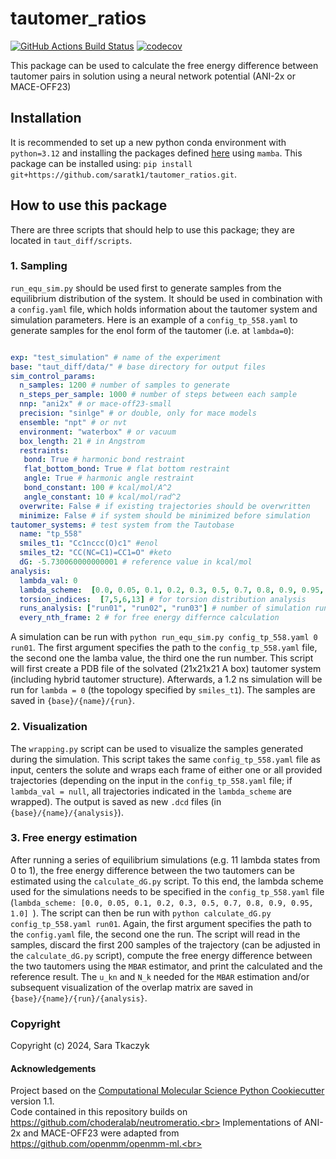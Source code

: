 # tautomer_ratios

[//]: # (Badges)
[![GitHub Actions Build Status](https://github.com/REPLACE_WITH_OWNER_ACCOUNT/taut_diff/workflows/CI/badge.svg)](https://github.com/REPLACE_WITH_OWNER_ACCOUNT/taut_diff/actions?query=workflow%3ACI)
[![codecov](https://codecov.io/gh/REPLACE_WITH_OWNER_ACCOUNT/taut_diff/branch/main/graph/badge.svg)](https://codecov.io/gh/REPLACE_WITH_OWNER_ACCOUNT/taut_diff/branch/main)


This package can be used to calculate the free energy difference between tautomer pairs in solution using a neural network potential (ANI-2x or MACE-OFF23)


## Installation

It is recommended to set up a new python conda environment with `python=3.12` and installing the packages defined [here](https://github.com/saratk1/tautomer_ratios/blob/main/devtools/conda-envs/test_env.yaml) using `mamba`.
This package can be installed using:
`pip install git+https://github.com/saratk1/tautomer_ratios.git`.


## How to use this package

There are three scripts that should help to use this package; they are located in `taut_diff/scripts`.

### 1. Sampling


`run_equ_sim.py` should be used first to generate samples from the equilibrium distribution of the system. It should be used in combination with a `config.yaml` file, which holds information about the tautomer system and simulation parameters.
Here is an example of a `config_tp_558.yaml` to generate samples for the enol form of the tautomer (i.e. at `lambda=0`):

```yaml

exp: "test_simulation" # name of the experiment
base: "taut_diff/data/" # base directory for output files
sim_control_params:
  n_samples: 1200 # number of samples to generate
  n_steps_per_sample: 1000 # number of steps between each sample
  nnp: "ani2x" # or mace-off23-small  
  precision: "sinlge" # or double, only for mace models
  ensemble: "npt" # or nvt
  environment: "waterbox" # or vacuum
  box_length: 21 # in Angstrom
  restraints:
   bond: True # harmonic bond restraint
   flat_bottom_bond: True # flat bottom restraint
   angle: True # harmonic angle restraint
   bond_constant: 100 # kcal/mol/A^2
   angle_constant: 10 # kcal/mol/rad^2
  overwrite: False # if existing trajectories should be overwritten
  minimize: False # if system should be minimized before simulation
tautomer_systems: # test system from the Tautobase
  name: "tp_558" 
  smiles_t1: "Cc1nccc(O)c1" #enol 
  smiles_t2: "CC(NC=C1)=CC1=O" #keto
  dG: -5.730060000000001 # reference value in kcal/mol
analysis:
  lambda_val: 0 
  lambda_scheme:  [0.0, 0.05, 0.1, 0.2, 0.3, 0.5, 0.7, 0.8, 0.9, 0.95, 1.0] 
  torsion_indices:  [7,5,6,13] # for torsion distribution analysis
  runs_analysis: ["run01", "run02", "run03"] # number of simulation runs
  every_nth_frame: 2 # for free energy differnce calculation
```

A simulation can be run with `python run_equ_sim.py config_tp_558.yaml 0 run01`. The first argument specifies the path to the `config_tp_558.yaml` file, the second one the lamba value, the third one the run number.
This script will first create a PDB file of the solvated (21x21x21 A box) tautomer system (including hybrid tautomer structure). Afterwards, a 1.2 ns simulation  will be run for `lambda = 0` (the topology specified by `smiles_t1`).
The samples are saved in `{base}/{name}/{run}`.

### 2. Visualization

The `wrapping.py` script can be used to visualize the samples generated during the simulation. This script takes the same `config_tp_558.yaml` file as input, centers the solute and wraps each frame of either one or all provided trajectories (depending on the input in the `config_tp_558.yaml` file; if `lambda_val = null`, all trajectories indicated in the `lambda_scheme` are wrapped). The output is saved as new `.dcd` files (in `{base}/{name}/{analysis}`).

### 3. Free energy estimation

After running a series of equilibrium simulations (e.g. 11 lambda states from 0 to 1), the free energy difference between the two tautomers can be estimated using the `calculate_dG.py` script. 
To this end, the lambda scheme used for the simulations needs to be specified in the `config_tp_558.yaml` file (``lambda_scheme: [0.0, 0.05, 0.1, 0.2, 0.3, 0.5, 0.7, 0.8, 0.9, 0.95, 1.0] ``). 
The script can then be run with `python calculate_dG.py config_tp_558.yaml run01`. Again, the first argument specifies the path to the `config.yaml` file, the second one the run.
The script will read in the samples, discard the first 200 samples of the trajectory (can be adjusted in the `calculate_dG.py` script), compute the free energy difference between the two tautomers using the `MBAR` estimator, and print the calculated and the reference result.
The ``u_kn`` and ``N_k`` needed for the `MBAR` estimation and/or subsequent visualization of the overlap matrix are saved in `{base}/{name}/{run}/{analysis}`.


### Copyright

Copyright (c) 2024, Sara Tkaczyk


#### Acknowledgements
 
Project based on the 
[Computational Molecular Science Python Cookiecutter](https://github.com/molssi/cookiecutter-cms) version 1.1.<br>
Code contained in this repository builds on https://github.com/choderalab/neutromeratio.<br>
Implementations of ANI-2x and MACE-OFF23 were adapted from https://github.com/openmm/openmm-ml.<br>
